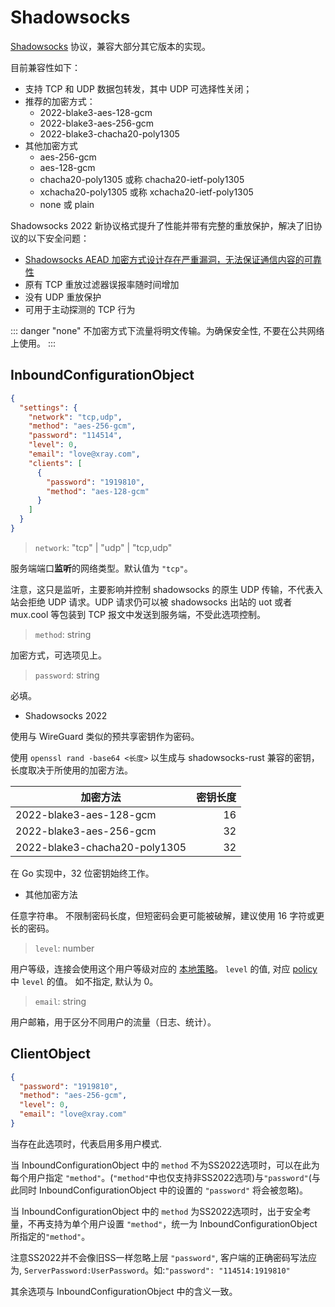 # Shadowsocks

[Shadowsocks](https://zh.wikipedia.org/wiki/Shadowsocks) 协议，兼容大部分其它版本的实现。

目前兼容性如下：

- 支持 TCP 和 UDP 数据包转发，其中 UDP 可选择性关闭；
- 推荐的加密方式：
  - 2022-blake3-aes-128-gcm
  - 2022-blake3-aes-256-gcm
  - 2022-blake3-chacha20-poly1305
- 其他加密方式
  - aes-256-gcm
  - aes-128-gcm
  - chacha20-poly1305 或称 chacha20-ietf-poly1305
  - xchacha20-poly1305 或称 xchacha20-ietf-poly1305
  - none 或 plain

Shadowsocks 2022 新协议格式提升了性能并带有完整的重放保护，解决了旧协议的以下安全问题：

- [Shadowsocks AEAD 加密方式设计存在严重漏洞，无法保证通信内容的可靠性](https://github.com/shadowsocks/shadowsocks-org/issues/183)
- 原有 TCP 重放过滤器误报率随时间增加
- 没有 UDP 重放保护
- 可用于主动探测的 TCP 行为

::: danger
"none" 不加密方式下流量将明文传输。为确保安全性, 不要在公共网络上使用。
:::

## InboundConfigurationObject

```json
{
  "settings": {
    "network": "tcp,udp",
    "method": "aes-256-gcm",
    "password": "114514",
    "level": 0,
    "email": "love@xray.com",
    "clients": [
      {
        "password": "1919810",
        "method": "aes-128-gcm"
      }
    ]
  }
}
```

> `network`: "tcp" | "udp" | "tcp,udp"

服务端端口**监听**的网络类型。默认值为 `"tcp"`。

注意，这只是监听，主要影响并控制 shadowsocks 的原生 UDP 传输，不代表入站会拒绝 UDP 请求。UDP 请求仍可以被 shadowsocks 出站的 uot 或者 mux.cool 等包装到 TCP 报文中发送到服务端，不受此选项控制。

> `method`: string

加密方式，可选项见上。

> `password`: string

必填。

- Shadowsocks 2022

使用与 WireGuard 类似的预共享密钥作为密码。

使用 `openssl rand -base64 <长度>` 以生成与 shadowsocks-rust 兼容的密钥，长度取决于所使用的加密方法。

| 加密方法                      | 密钥长度 |
| ----------------------------- | -------: |
| 2022-blake3-aes-128-gcm       |       16 |
| 2022-blake3-aes-256-gcm       |       32 |
| 2022-blake3-chacha20-poly1305 |       32 |

在 Go 实现中，32 位密钥始终工作。

- 其他加密方法

任意字符串。 不限制密码长度，但短密码会更可能被破解，建议使用 16 字符或更长的密码。

> `level`: number

用户等级，连接会使用这个用户等级对应的 [本地策略](../policy.md#levelpolicyobject)。
`level` 的值, 对应 [policy](../policy.md#levelpolicyobject) 中 `level` 的值。 如不指定, 默认为 0。

> `email`: string

用户邮箱，用于区分不同用户的流量（日志、统计）。

## ClientObject

```json
{
  "password": "1919810",
  "method": "aes-256-gcm",
  "level": 0,
  "email": "love@xray.com"
}
```

当存在此选项时，代表启用多用户模式.

当 InboundConfigurationObject 中的 `method` 不为SS2022选项时，可以在此为每个用户指定 `"method"`。(`"method"`中也仅支持非SS2022选项)与`"password"`(与此同时 InboundConfigurationObject 中的设置的 `"password"` 将会被忽略)。

当 InboundConfigurationObject 中的 `method` 为SS2022选项时，出于安全考量，不再支持为单个用户设置 `"method"`，统一为 InboundConfigurationObject 所指定的`"method"`。

注意SS2022并不会像旧SS一样忽略上层 `"password"`, 客户端的正确密码写法应为, `ServerPassword:UserPassword`。如:`"password": "114514:1919810"`

其余选项与 InboundConfigurationObject 中的含义一致。
